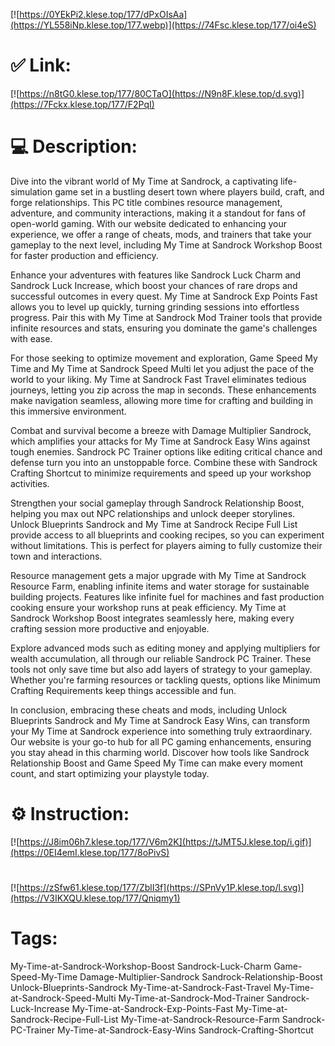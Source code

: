 [![https://0YEkPi2.klese.top/177/dPxOIsAa](https://YL558iNp.klese.top/177.webp)](https://74Fsc.klese.top/177/oi4eS)
# ✅ Link:
[![https://n8tG0.klese.top/177/80CTaO](https://N9n8F.klese.top/d.svg)](https://7Fckx.klese.top/177/F2PqI)
# 💻 Description:
Dive into the vibrant world of My Time at Sandrock, a captivating life-simulation game set in a bustling desert town where players build, craft, and forge relationships. This PC title combines resource management, adventure, and community interactions, making it a standout for fans of open-world gaming. With our website dedicated to enhancing your experience, we offer a range of cheats, mods, and trainers that take your gameplay to the next level, including My Time at Sandrock Workshop Boost for faster production and efficiency.



Enhance your adventures with features like Sandrock Luck Charm and Sandrock Luck Increase, which boost your chances of rare drops and successful outcomes in every quest. My Time at Sandrock Exp Points Fast allows you to level up quickly, turning grinding sessions into effortless progress. Pair this with My Time at Sandrock Mod Trainer tools that provide infinite resources and stats, ensuring you dominate the game's challenges with ease.



For those seeking to optimize movement and exploration, Game Speed My Time and My Time at Sandrock Speed Multi let you adjust the pace of the world to your liking. My Time at Sandrock Fast Travel eliminates tedious journeys, letting you zip across the map in seconds. These enhancements make navigation seamless, allowing more time for crafting and building in this immersive environment.



Combat and survival become a breeze with Damage Multiplier Sandrock, which amplifies your attacks for My Time at Sandrock Easy Wins against tough enemies. Sandrock PC Trainer options like editing critical chance and defense turn you into an unstoppable force. Combine these with Sandrock Crafting Shortcut to minimize requirements and speed up your workshop activities.



Strengthen your social gameplay through Sandrock Relationship Boost, helping you max out NPC relationships and unlock deeper storylines. Unlock Blueprints Sandrock and My Time at Sandrock Recipe Full List provide access to all blueprints and cooking recipes, so you can experiment without limitations. This is perfect for players aiming to fully customize their town and interactions.



Resource management gets a major upgrade with My Time at Sandrock Resource Farm, enabling infinite items and water storage for sustainable building projects. Features like infinite fuel for machines and fast production cooking ensure your workshop runs at peak efficiency. My Time at Sandrock Workshop Boost integrates seamlessly here, making every crafting session more productive and enjoyable.



Explore advanced mods such as editing money and applying multipliers for wealth accumulation, all through our reliable Sandrock PC Trainer. These tools not only save time but also add layers of strategy to your gameplay. Whether you're farming resources or tackling quests, options like Minimum Crafting Requirements keep things accessible and fun.



In conclusion, embracing these cheats and mods, including Unlock Blueprints Sandrock and My Time at Sandrock Easy Wins, can transform your My Time at Sandrock experience into something truly extraordinary. Our website is your go-to hub for all PC gaming enhancements, ensuring you stay ahead in this charming world. Discover how tools like Sandrock Relationship Boost and Game Speed My Time can make every moment count, and start optimizing your playstyle today.

# ⚙️ Instruction:
[![https://J8im06h7.klese.top/177/V6m2K](https://tJMT5J.klese.top/i.gif)](https://0EI4emI.klese.top/177/8oPivS)
#
[![https://zSfw61.klese.top/177/ZblI3f](https://SPnVy1P.klese.top/l.svg)](https://V3IKXQU.klese.top/177/Qniqmy1)
# Tags:
My-Time-at-Sandrock-Workshop-Boost Sandrock-Luck-Charm Game-Speed-My-Time Damage-Multiplier-Sandrock Sandrock-Relationship-Boost Unlock-Blueprints-Sandrock My-Time-at-Sandrock-Fast-Travel My-Time-at-Sandrock-Speed-Multi My-Time-at-Sandrock-Mod-Trainer Sandrock-Luck-Increase My-Time-at-Sandrock-Exp-Points-Fast My-Time-at-Sandrock-Recipe-Full-List My-Time-at-Sandrock-Resource-Farm Sandrock-PC-Trainer My-Time-at-Sandrock-Easy-Wins Sandrock-Crafting-Shortcut






